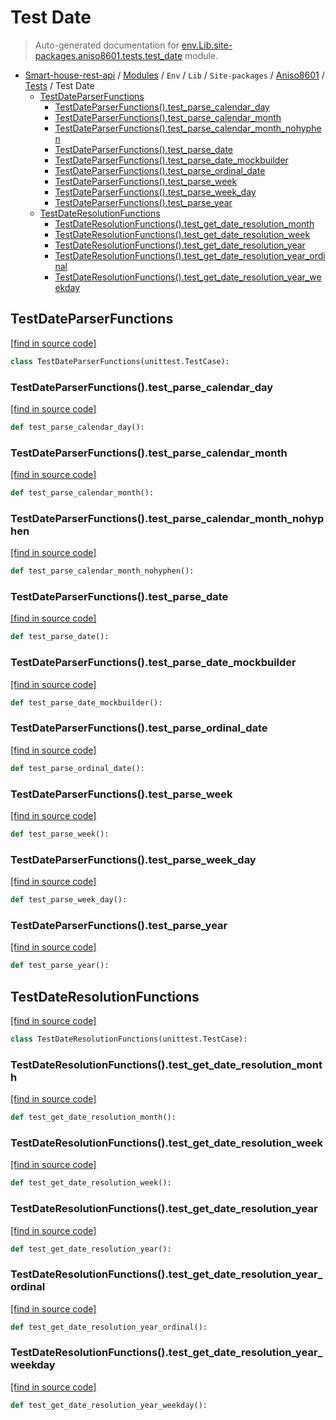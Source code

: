 # Test Date

> Auto-generated documentation for [env.Lib.site-packages.aniso8601.tests.test_date](..\..\..\..\..\..\env\Lib\site-packages\aniso8601\tests\test_date.py) module.

- [Smart-house-rest-api](..\..\..\..\..\README.md#description) / [Modules](..\..\..\..\..\MODULES.md#smart-house-rest-api-modules) / `Env` / `Lib` / `Site-packages` / [Aniso8601](..\index.md#aniso8601) / [Tests](index.md#tests) / Test Date
    - [TestDateParserFunctions](#testdateparserfunctions)
        - [TestDateParserFunctions().test_parse_calendar_day](#testdateparserfunctionstest_parse_calendar_day)
        - [TestDateParserFunctions().test_parse_calendar_month](#testdateparserfunctionstest_parse_calendar_month)
        - [TestDateParserFunctions().test_parse_calendar_month_nohyphen](#testdateparserfunctionstest_parse_calendar_month_nohyphen)
        - [TestDateParserFunctions().test_parse_date](#testdateparserfunctionstest_parse_date)
        - [TestDateParserFunctions().test_parse_date_mockbuilder](#testdateparserfunctionstest_parse_date_mockbuilder)
        - [TestDateParserFunctions().test_parse_ordinal_date](#testdateparserfunctionstest_parse_ordinal_date)
        - [TestDateParserFunctions().test_parse_week](#testdateparserfunctionstest_parse_week)
        - [TestDateParserFunctions().test_parse_week_day](#testdateparserfunctionstest_parse_week_day)
        - [TestDateParserFunctions().test_parse_year](#testdateparserfunctionstest_parse_year)
    - [TestDateResolutionFunctions](#testdateresolutionfunctions)
        - [TestDateResolutionFunctions().test_get_date_resolution_month](#testdateresolutionfunctionstest_get_date_resolution_month)
        - [TestDateResolutionFunctions().test_get_date_resolution_week](#testdateresolutionfunctionstest_get_date_resolution_week)
        - [TestDateResolutionFunctions().test_get_date_resolution_year](#testdateresolutionfunctionstest_get_date_resolution_year)
        - [TestDateResolutionFunctions().test_get_date_resolution_year_ordinal](#testdateresolutionfunctionstest_get_date_resolution_year_ordinal)
        - [TestDateResolutionFunctions().test_get_date_resolution_year_weekday](#testdateresolutionfunctionstest_get_date_resolution_year_weekday)

## TestDateParserFunctions

[[find in source code]](..\..\..\..\..\..\env\Lib\site-packages\aniso8601\tests\test_date.py#L46)

```python
class TestDateParserFunctions(unittest.TestCase):
```

### TestDateParserFunctions().test_parse_calendar_day

[[find in source code]](..\..\..\..\..\..\env\Lib\site-packages\aniso8601\tests\test_date.py#L99)

```python
def test_parse_calendar_day():
```

### TestDateParserFunctions().test_parse_calendar_month

[[find in source code]](..\..\..\..\..\..\env\Lib\site-packages\aniso8601\tests\test_date.py#L112)

```python
def test_parse_calendar_month():
```

### TestDateParserFunctions().test_parse_calendar_month_nohyphen

[[find in source code]](..\..\..\..\..\..\env\Lib\site-packages\aniso8601\tests\test_date.py#L124)

```python
def test_parse_calendar_month_nohyphen():
```

### TestDateParserFunctions().test_parse_date

[[find in source code]](..\..\..\..\..\..\env\Lib\site-packages\aniso8601\tests\test_date.py#L47)

```python
def test_parse_date():
```

### TestDateParserFunctions().test_parse_date_mockbuilder

[[find in source code]](..\..\..\..\..\..\env\Lib\site-packages\aniso8601\tests\test_date.py#L72)

```python
def test_parse_date_mockbuilder():
```

### TestDateParserFunctions().test_parse_ordinal_date

[[find in source code]](..\..\..\..\..\..\env\Lib\site-packages\aniso8601\tests\test_date.py#L167)

```python
def test_parse_ordinal_date():
```

### TestDateParserFunctions().test_parse_week

[[find in source code]](..\..\..\..\..\..\env\Lib\site-packages\aniso8601\tests\test_date.py#L148)

```python
def test_parse_week():
```

### TestDateParserFunctions().test_parse_week_day

[[find in source code]](..\..\..\..\..\..\env\Lib\site-packages\aniso8601\tests\test_date.py#L129)

```python
def test_parse_week_day():
```

### TestDateParserFunctions().test_parse_year

[[find in source code]](..\..\..\..\..\..\env\Lib\site-packages\aniso8601\tests\test_date.py#L84)

```python
def test_parse_year():
```

## TestDateResolutionFunctions

[[find in source code]](..\..\..\..\..\..\env\Lib\site-packages\aniso8601\tests\test_date.py#L20)

```python
class TestDateResolutionFunctions(unittest.TestCase):
```

### TestDateResolutionFunctions().test_get_date_resolution_month

[[find in source code]](..\..\..\..\..\..\env\Lib\site-packages\aniso8601\tests\test_date.py#L26)

```python
def test_get_date_resolution_month():
```

### TestDateResolutionFunctions().test_get_date_resolution_week

[[find in source code]](..\..\..\..\..\..\env\Lib\site-packages\aniso8601\tests\test_date.py#L29)

```python
def test_get_date_resolution_week():
```

### TestDateResolutionFunctions().test_get_date_resolution_year

[[find in source code]](..\..\..\..\..\..\env\Lib\site-packages\aniso8601\tests\test_date.py#L21)

```python
def test_get_date_resolution_year():
```

### TestDateResolutionFunctions().test_get_date_resolution_year_ordinal

[[find in source code]](..\..\..\..\..\..\env\Lib\site-packages\aniso8601\tests\test_date.py#L40)

```python
def test_get_date_resolution_year_ordinal():
```

### TestDateResolutionFunctions().test_get_date_resolution_year_weekday

[[find in source code]](..\..\..\..\..\..\env\Lib\site-packages\aniso8601\tests\test_date.py#L34)

```python
def test_get_date_resolution_year_weekday():
```

